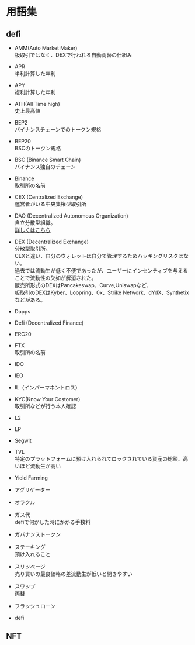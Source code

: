 # 用語集

## defi

- AMM(Auto Market Maker)  
板取引ではなく、DEXで行われる自動両替の仕組み

- APR  
単利計算した年利

- APY  
複利計算した年利

- ATH(All Time high)  
史上最高値

- BEP2   
バイナンスチェーンでのトークン規格

- BEP20   
BSCのトークン規格

- BSC (Binance Smart Chain)  
バイナンス独自のチェーン

- Binance  
取引所の名前

- CEX (Centralized Exchange)  
運営者がいる中央集権型取引所

- DAO (Decentralized Autonomous Organization)  
自立分散型組織。  
[詳しくはこちら](https://gaiax-blockchain.com/dao)

- DEX (Decentralized Exchange)  
分散型取引所。  
CEXと違い、自分のウォレットは自分で管理するためハッキングリスクはない。  
過去では流動生が低く不便であったが、ユーザーにインセンティブを与えることで流動性の欠如が解消された。  
販売所形式のDEXはPancakeswap、Curve,Uniswapなど、  
板取引のDEXはKyber、Loopring、0x、Strike Network、dYdX、Synthetixなどがある。

- Dapps

- Defi (Decentralized Finance)
- ERC20
- FTX  
取引所の名前

- IDO
- IEO
- IL（インパーマネントロス） 
- KYC(Know Your Costomer)  
取引所などが行う本人確認

- L2
- LP
- Segwit
- TVL  
特定のプラットフォームに預け入れられてロックされている資産の総額、高いほど流動生が高い

- Yield Farming
- アグリゲーター
- オラクル
- ガス代  
defiで何かした時にかかる手数料

- ガバナンストークン
- ステーキング  
預け入れること

- スリッページ  
売り買いの最良価格の差流動生が低いと開きやすい

- スワップ  
両替

- フラッシュローン
- defi

## NFT
